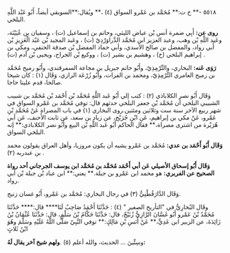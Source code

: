 ٥٥١٨ -** خ ت:** مُحَمَّد بن عَمْرو السواق (٤) ،** ويُقال:**السويقي أيضاً، أَبُو عَبْد اللَّهِ البلخي.

**روى عن:** أَبِي ضمرة أنس بْن عياض الليثي، وحاتم بن إسماعيل (ت) ، وسفيان بن عُيَيْنَة، وعَبد اللَّهِ بْن وهب، وعبد العزيز ابن مُحَمَّد الدَّراوَرْدِيّ (ت) ، وعَبد المجيد بْن عَبْد الْعَزِيزِ بْن أَبي رواد، والمفضل بن صالح الأسدي، وأبي حماد المفضل بْن صدقة الحنفي، ومكي بن إبراهيم البلخي (خ) ، وهشيم بن بشير (ت) ، ووكيع بْن الجراح، ويحيى بْن آدم (ت) .

**رَوَى عَنه:** البخاري، والتِّرْمِذِيّ، وأَبُو حاتم جبريل بن مجاعة السمرقندي، وأَبُو رميح مُحَمَّد بن رميح العامري التِّرْمِذِيّ، ومحمد بن الفرات، وأَبُو زُرْعَة الرازي، وَقَال (١) : كان شيخا صالحا، قدم علينا حاجا.

وَقَال أَبُو نصر الكلاباذي (٢) : كتب إلي أَبُو عَبد اللَّهِ مُحَمَّد بْن أَحْمَد بْن مُحَمَّد بن شبيب الشبيبي البلخي أن مُحَمَّد بْن جعفر البلخي حدثهم قال: توفي مُحَمَّد بن عَمْرو السواق في شهر ربيع الآخر سنة ست وثلاثين ومئتين.روى البخاري (١) في باب المصراة عَنْ مُحَمَّدِ بْنِ عَمْرو، عَنْ مكي بن إبراهيم، عَنِ ابْنِ جُرَيْج، عن زياد بن سعد، عن ثابت الأَحنف، عَن أبي هُرَيْرة من اشترى مصراة،** فقال الحاكم أَبُو عَبد اللَّهِ بْن البيع وأَبُو نصر الكلاباذي:** إنه البلخي السواق.

**وَقَال أَبُو أَحْمَد بن عدي:** مُحَمَّد بن عَمْرو يشبه أن يكون مروزيا، وأهل العراق يقولون محمد بن عبدربه (٢) .

**وَقَال أَبُو إسحاق الأصيلي عَن أبي أَحْمَد مُحَمَّد بن مُحَمَّد ابن يوسف الجرجاني أحد رواة الصحيح عن الفربري:** هو محمد ابن عَمْرو بن جبلة.** يعني:** ابن عباد بْن جبلة بْن أَبي رواد.

وَقَال الدَّارَقُطْنِيُّ (٣) في رجال البخاري: مُحَمَّد بن عَمْرو، أَبُو غسان زنيج.

وقَال البُخارِيُّ في "التأريخ الصغير " (٤) : حَدَّثَنَا أَحْمَدُ صَاحِبٌ لَنَا**** قال:**** حَدَّثَنَا مُحَمَّدُ بْنُ عَمْرو أَبُو غَسَّانَ الرَّازِيُّ زُنَيْجٌ، قال: حَدَّثَنَا حَكَّامُ بْنُ سَلْمٍ، قال: حَدَّثَنَا عُثْمَانُ بْنُ زَائِدَةَ، عن الزبير ابن عَدِيٍّ،** عَنْ أَنَسِ بْنِ مَالِكٍ:** توفي النَّبِيّ صَلَّى اللَّهُ عَلَيْهِ وسَلَّمَ وهُوَ ابْنُ ثَلاثٍ

وسِتِّينَ ... الحديث، والله أعلم (٥) .**ولهم شيخ آخر يقال لَهُ:**